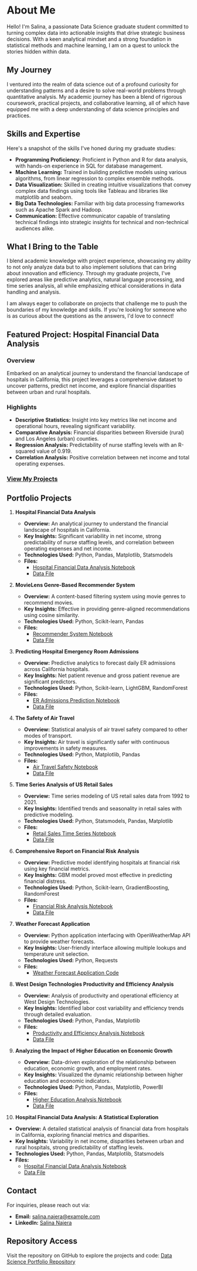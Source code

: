 # About Me
Hello! I'm Salina, a passionate Data Science graduate student committed to turning complex data into actionable insights that drive strategic business decisions. With a keen analytical mindset and a strong foundation in statistical methods and machine learning, I am on a quest to unlock the stories hidden within data.

## My Journey
I ventured into the realm of data science out of a profound curiosity for understanding patterns and a desire to solve real-world problems through quantitative analysis. My academic journey has been a blend of rigorous coursework, practical projects, and collaborative learning, all of which have equipped me with a deep understanding of data science principles and practices.

## Skills and Expertise
Here's a snapshot of the skills I've honed during my graduate studies:
- **Programming Proficiency:** Proficient in Python and R for data analysis, with hands-on experience in SQL for database management.
- **Machine Learning:** Trained in building predictive models using various algorithms, from linear regression to complex ensemble methods.
- **Data Visualization:** Skilled in creating intuitive visualizations that convey complex data findings using tools like Tableau and libraries like matplotlib and seaborn.
- **Big Data Technologies:** Familiar with big data processing frameworks such as Apache Spark and Hadoop.
- **Communication:** Effective communicator capable of translating technical findings into strategic insights for technical and non-technical audiences alike.

## What I Bring to the Table
I blend academic knowledge with project experience, showcasing my ability to not only analyze data but to also implement solutions that can bring about innovation and efficiency. Through my graduate projects, I've explored areas like predictive analytics, natural language processing, and time series analysis, all while emphasizing ethical considerations in data handling and analysis.

I am always eager to collaborate on projects that challenge me to push the boundaries of my knowledge and skills. If you're looking for someone who is as curious about the questions as the answers, I'd love to connect!

## Featured Project: Hospital Financial Data Analysis

### Overview
Embarked on an analytical journey to understand the financial landscape of hospitals in California, this project leverages a comprehensive dataset to uncover patterns, predict net income, and explore financial disparities between urban and rural hospitals.

### Highlights
- **Descriptive Statistics:** Insight into key metrics like net income and operational hours, revealing significant variability.
- **Comparative Analysis:** Financial disparities between Riverside (rural) and Los Angeles (urban) counties.
- **Regression Analysis:** Predictability of nurse staffing levels with an R-squared value of 0.919.
- **Correlation Analysis:** Positive correlation between net income and total operating expenses.

### [View My Projects](https://github.com/srnajera)

## Portfolio Projects

1. **Hospital Financial Data Analysis**
   - **Overview:** An analytical journey to understand the financial landscape of hospitals in California.
   - **Key Insights:** Significant variability in net income, strong predictability of nurse staffing levels, and correlation between operating expenses and net income.
   - **Technologies Used:** Python, Pandas, Matplotlib, Statsmodels
   - **Files:** 
     - [Hospital Financial Data Analysis Notebook](https://github.com/srnajera/Hospital-Financial-Data-Analysis/blob/main/Hospital_Financial_Data_Analysis.ipynb)
     - [Data File](https://github.com/srnajera/Hospital-Financial-Data-Analysis/tree/main/data)

2. **MovieLens Genre-Based Recommender System**
   - **Overview:** A content-based filtering system using movie genres to recommend movies.
   - **Key Insights:** Effective in providing genre-aligned recommendations using cosine similarity.
   - **Technologies Used:** Python, Scikit-learn, Pandas
   - **Files:**
     - [Recommender System Notebook](https://github.com/srnajera/MovieLens-Genre-Based-Recommender-System/blob/main/MovieLens_Genre_Based_Recommender_System.ipynb)
     - [Data File](https://github.com/srnajera/MovieLens-Genre-Based-Recommender-System/tree/main/data)

3. **Predicting Hospital Emergency Room Admissions**
   - **Overview:** Predictive analytics to forecast daily ER admissions across California hospitals.
   - **Key Insights:** Net patient revenue and gross patient revenue are significant predictors.
   - **Technologies Used:** Python, Scikit-learn, LightGBM, RandomForest
   - **Files:**
     - [ER Admissions Prediction Notebook](https://github.com/srnajera/Predicting-Hospital-Emergency-Room-Admissions-in-California/blob/main/ER_Admissions_Prediction.ipynb)
     - [Data File](https://github.com/srnajera/Predicting-Hospital-Emergency-Room-Admissions-in-California/tree/main/data)

4. **The Safety of Air Travel**
   - **Overview:** Statistical analysis of air travel safety compared to other modes of transport.
   - **Key Insights:** Air travel is significantly safer with continuous improvements in safety measures.
   - **Technologies Used:** Python, Matplotlib, Pandas
   - **Files:**
     - [Air Travel Safety Notebook](https://github.com/srnajera/The-Safety-of-Air-Travel/blob/main/Air_Travel_Safety_Analysis.ipynb)
     - [Data File](https://github.com/srnajera/The-Safety-of-Air-Travel/tree/main/data)

5. **Time Series Analysis of US Retail Sales**
   - **Overview:** Time series modeling of US retail sales data from 1992 to 2021.
   - **Key Insights:** Identified trends and seasonality in retail sales with predictive modeling.
   - **Technologies Used:** Python, Statsmodels, Pandas, Matplotlib
   - **Files:**
     - [Retail Sales Time Series Notebook](https://github.com/srnajera/Time-Series-Analysis-of-US-Retail-Sales/blob/main/US_Retail_Sales_Time_Series_Analysis.ipynb)
     - [Data File](https://github.com/srnajera/Time-Series-Analysis-of-US-Retail-Sales/tree/main/data)

6. **Comprehensive Report on Financial Risk Analysis**
   - **Overview:** Predictive model identifying hospitals at financial risk using key financial metrics.
   - **Key Insights:** GBM model proved most effective in predicting financial distress.
   - **Technologies Used:** Python, Scikit-learn, GradientBoosting, RandomForest
   - **Files:**
     - [Financial Risk Analysis Notebook](https://github.com/srnajera/Financial-Risk-Analysis/blob/main/Financial_Risk_Analysis.ipynb)
     - [Data File](https://github.com/srnajera/Financial-Risk-Analysis/tree/main/data)

7. **Weather Forecast Application**
   - **Overview:** Python application interfacing with OpenWeatherMap API to provide weather forecasts.
   - **Key Insights:** User-friendly interface allowing multiple lookups and temperature unit selection.
   - **Technologies Used:** Python, Requests
   - **Files:**
     - [Weather Forecast Application Code](https://github.com/srnajera/Weather-Forecast-Application/blob/main/weather_forecast.py)

8. **West Design Technologies Productivity and Efficiency Analysis**
   - **Overview:** Analysis of productivity and operational efficiency at West Design Technologies.
   - **Key Insights:** Identified labor cost variability and efficiency trends through detailed evaluation.
   - **Technologies Used:** Python, Pandas, Matplotlib
   - **Files:**
     - [Productivity and Efficiency Analysis Notebook](https://github.com/srnajera/Productivity-and-Efficiency-Analysis/blob/main/Productivity_and_Efficiency_Analysis.ipynb)
     - [Data File](https://github.com/srnajera/Productivity-and-Efficiency-Analysis/tree/main/data)

9. **Analyzing the Impact of Higher Education on Economic Growth**
   - **Overview:** Data-driven exploration of the relationship between education, economic growth, and employment rates.
   - **Key Insights:** Visualized the dynamic relationship between higher education and economic indicators.
   - **Technologies Used:** Python, Pandas, Matplotlib, PowerBI
   - **Files:**
     - [Higher Education Analysis Notebook](https://github.com/srnajera/Exploring-the-Impact-of-Higher-Education-on-Employment-and-Economic-Growth-Across-U.S.-States/blob/main/Higher_Education_Analysis.ipynb)
     - [Data File](https://github.com/srnajera/Exploring-the-Impact-of-Higher-Education-on-Employment-and-Economic-Growth-Across-U.S.-States/tree/main/data)

10. **Hospital Financial Data Analysis: A Statistical Exploration**
   - **Overview:** A detailed statistical analysis of financial data from hospitals in California, exploring financial metrics and disparities.
   - **Key Insights:** Variability in net income, disparities between urban and rural hospitals, strong predictability of staffing levels.
   - **Technologies Used:** Python, Pandas, Matplotlib, Statsmodels
   - **Files:** 
     - [Hospital Financial Data Analysis Notebook](https://github.com/srnajera/Hospital-Financial-Data-Analysis/blob/main/Hospital_Financial_Data_Analysis.ipynb)
     - [Data File](https://github.com/srnajera/Hospital-Financial-Data-Analysis/tree/main/data)

## Contact

For inquiries, please reach out via:
- **Email:** salina.najera@example.com
- **LinkedIn:** [Salina Najera](https://www.linkedin.com/in/salina-najera)

## Repository Access

Visit the repository on GitHub to explore the projects and code:
[Data Science Portfolio Repository](https://github.com/srnajera/salinanajera.github.io)

